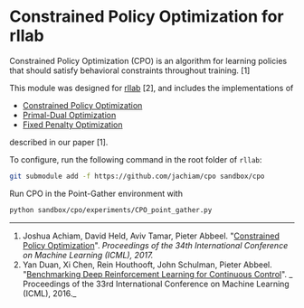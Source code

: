 # Constrained Policy Optimization for rllab

Constrained Policy Optimization (CPO) is an algorithm for learning policies that should satisfy behavioral constraints
throughout training. [1]

This module was designed for [rllab](https://github.com/openai/rllab) [2], and includes the implementations of

- [Constrained Policy Optimization](https://github.com/jachiam/cpo/blob/master/algos/safe/cpo.py)
- [Primal-Dual Optimization](https://github.com/jachiam/cpo/blob/master/algos/safe/pdo.py)
- [Fixed Penalty Optimization](https://github.com/jachiam/cpo/blob/master/algos/safe/fpo.py)

described in our paper [1].

To configure, run the following command in the root folder of `rllab`:

```bash
git submodule add -f https://github.com/jachiam/cpo sandbox/cpo
```

Run CPO in the Point-Gather environment with

```bash
python sandbox/cpo/experiments/CPO_point_gather.py 
```

***

1. Joshua Achiam, David Held, Aviv Tamar, Pieter
   Abbeel. "[Constrained Policy Optimization](https://arxiv.org/abs/1705.10528)". _Proceedings of the 34th International
   Conference on Machine Learning (ICML), 2017._
2. Yan Duan, Xi Chen, Rein Houthooft, John Schulman, Pieter
   Abbeel. "[Benchmarking Deep Reinforcement Learning for Continuous Control](http://arxiv.org/abs/1604.06778)". _
   Proceedings of the 33rd International Conference on Machine Learning (ICML), 2016._

